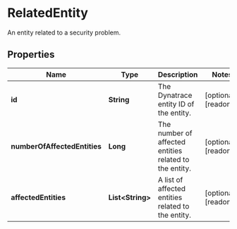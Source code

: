 

# RelatedEntity

An entity related to a security problem.

## Properties

| Name | Type | Description | Notes |
|------------ | ------------- | ------------- | -------------|
|**id** | **String** | The Dynatrace entity ID of the entity. |  [optional] [readonly] |
|**numberOfAffectedEntities** | **Long** | The number of affected entities related to the entity. |  [optional] [readonly] |
|**affectedEntities** | **List&lt;String&gt;** | A list of affected entities related to the entity. |  [optional] [readonly] |



